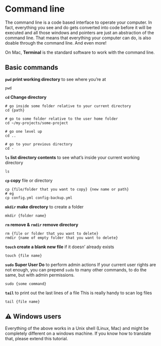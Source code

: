 # Command line

The command line is a code based interface to operate your computer. In fact, everything you see and do gets converted into code before it will be executed and all those windows and pointers are just an abstraction of the command line.
That means that everything your computer can do, is also doable through the command line. And even more!

On Mac, **Terminal** is the standard software to work with the command line.

## Basic commands

**`pwd` print working directory** to see where you’re at
```
pwd
```

**`cd` Change directory**
```
# go inside some folder relative to your current directory
cd {path}

# go to some folder relative to the user home folder
cd ~/my-projects/some-project

# go one level up
cd ..

# go to your previous directory
cd -
```

**`ls` list directory contents** to see what’s inside your current working directory
```
ls
```

**`cp` copy** file or directory
```
cp {file/folder that you want to copy} {new name or path}
# eg
cp config.yml config-backup.yml
```

**`mkdir` make directory** to create a folder
```
mkdir {folder name}
```

**`rm` remove & `rmdir` remove directory**
```
rm {file or folder that you want to delete}
rmdir {name of empty folder that you want to delete}
```

**`touch` create a blank new file** if it doesn’ already exists
```
touch {file name}
```

**`sudo` Super User Do** to perform admin actions
If your current user rights are not enough, you can prepend `sudo` to many other commands, to do the same, but with admin permissions.
```
sudo {some command}
```

**`tail`** to print out the last lines of a file
This is really handy to scan log files
```
tail {file name}
```

## ⚠️ Windows users

Everything of the above works in a Unix shell (Linux, Mac) and might be completely different on a windows machine. If you know how to translate that, please extend this tutorial.
